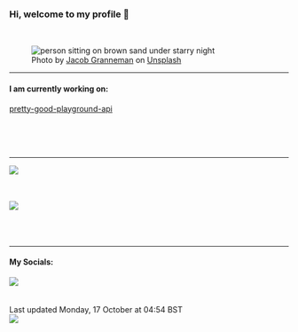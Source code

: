 <h3>Hi, welcome to my profile 👋</h3>

<br />
<figure>
  <img
    src="https://images.unsplash.com/photo-1597449021891-886e2d76ac5c?crop=entropy&cs=tinysrgb&fit=max&fm=jpg&ixid=MnwyNzQ3MDB8MHwxfHJhbmRvbXx8fHx8fHx8fDE2NjU5NzIwOTg&ixlib=rb-1.2.1&q=80&w=1080&auto=format"
    alt="person sitting on brown sand under starry night" 
  />
  <figcaption>Photo by <a
    href="https://unsplash.com/@madhatter_granneman?utm_source=Profile%20readme&utm_medium=referral">Jacob Granneman</a> on <a
    href="https://unsplash.com/?utm_source=Profile%20readme&utm_medium=referral">Unsplash</a></figcaption>
</figure>


<hr />
<h4>I am currently working on:</h4>
<a href="https://github.com/ShaneLucy/pretty-good-playground-api">pretty-good-playground-api</a>

<br /><br /><br />

<hr />
<img
  src="https://github-readme-stats.vercel.app/api?username=shanelucy&show_icons=true&theme=calm"
/>
<br /><br /><br />

<img 
  src="https://github-readme-stats.vercel.app/api/top-langs/?username=shanelucy&theme=calm"
/>
<br /><br /><br /><br />
<hr />
<h4>My Socials:</h4>
<a href="https://uk.linkedin.com/in/shane-lucy-4735b616a">
  <img
    src="https://img.shields.io/badge/linkedin%20-%230077B5.svg?&style=for-the-badge&logo=linkedin&logoColor=white"
  />
</a>
<br /><br /><br />
Last updated Monday, 17 October at 04:54 BST
<br />
<img
  src="https://github.com/ShaneLucy/ShaneLucy/workflows/README%20build/badge.svg"
/>
